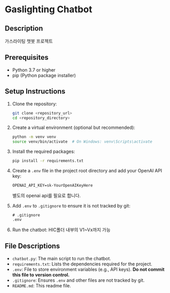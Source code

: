# Gaslighting Chatbot

## Description
가스라이팅 챗봇 프로젝트

## Prerequisites
- Python 3.7 or higher
- pip (Python package installer)

## Setup Instructions

1. Clone the repository:
    ```sh
    git clone <repository_url>
    cd <repository_directory>
    ```

2. Create a virtual environment (optional but recommended):
    ```sh
    python -m venv venv
    source venv/bin/activate  # On Windows: venv\Scripts\activate
    ```

3. Install the required packages:
    ```sh
    pip install -r requirements.txt
    ```

4. Create a `.env` file in the project root directory and add your OpenAI API key:
    ```plaintext
    OPENAI_API_KEY=sk-YourOpenAIKeyHere
    ```
    별도의 openai api를 필요로 합니다.

5. Add `.env` to `.gitignore` to ensure it is not tracked by git:
    ```plaintext
    # .gitignore
    .env
    ```

6. Run the chatbot:
    HIC폴더 내부의 V1~Vx까지 가능

## File Descriptions

- `chatbot.py`: The main script to run the chatbot.
- `requirements.txt`: Lists the dependencies required for the project.
- `.env`: File to store environment variables (e.g., API keys). **Do not commit this file to version control.**
- `.gitignore`: Ensures `.env` and other files are not tracked by git.
- `README.md`: This readme file.
